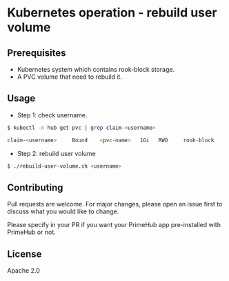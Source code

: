 # Kubernetes operation - rebuild user volume

## Prerequisites

- Kubernetes system which contains rook-block storage.
- A PVC volume that need to rebuild it.
    
## Usage

- Step 1: check username.
```bash
$ kubectl -n hub get pvc | grep claim-<username>

claim-<username>     Bound    <pvc-name>   1Gi   RWO     rook-block     16m
```

- Step 2: rebuild user volume
```bash
$ ./rebuild-user-volume.sh <username>
```

## Contributing

Pull requests are welcome. For major changes, please open an issue first to discuss what you would like to change.

Please specify in your PR if you want your PrimeHub app pre-installed with PrimeHub or not.

## License

Apache 2.0